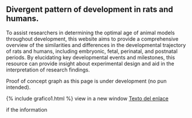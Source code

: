 ## Divergent pattern of development in rats and humans.
To assist researchers in determining the optimal age of animal models throughout development, this website aims to provide a comprehensive overview of the similarities and differences in the developmental trajectory of rats and humans, including embryonic, fetal, perinatal, and postnatal periods. By elucidating key developmental events and milestones, this resource can provide insight about experimental design and aid in the interpretation of research findings.

Proof of concept graph as this page is under development (no pun intended).

{% include grafico1.html %}
view  in a new window
<a href="https://vazquez-borsetti.github.io/rat-and-human-comparative-development/grafico1.html">Texto del enlace</a>

if the information 
